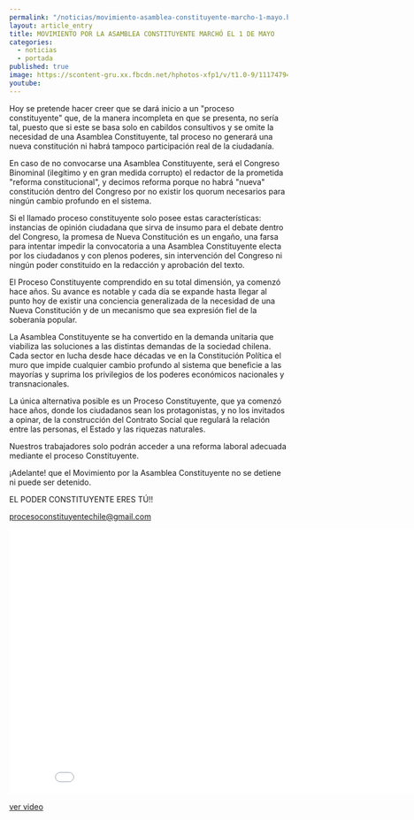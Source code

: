 ```yaml
---
permalink: "/noticias/movimiento-asamblea-constituyente-marcho-1-mayo.html"
layout: article_entry
title: MOVIMIENTO POR LA ASAMBLEA CONSTITUYENTE MARCHÓ EL 1 DE MAYO
categories: 
  - noticias
  - portada
published: true
image: https://scontent-gru.xx.fbcdn.net/hphotos-xfp1/v/t1.0-9/11174794_10153229027801397_2876863903230972094_n.jpg?oh=9b00d7765380935e64d343dfcc444dd2&oe=55DA1A64
youtube: 
---
```


Hoy se pretende hacer creer que se dará inicio a un "proceso constituyente" que, de la manera incompleta en que se presenta, no sería tal, puesto que si este se basa solo en cabildos consultivos y se omite la necesidad de una Asamblea Constituyente, tal proceso no generará una nueva constitución ni habrá tampoco participación real de la ciudadanía.

En caso de no convocarse una Asamblea Constituyente, será el Congreso Binominal (ilegítimo y en gran medida corrupto) el redactor de la prometida "reforma constitucional", y decimos reforma porque no habrá "nueva" constitución dentro del Congreso por no existir los quorum necesarios para ningún cambio profundo en el sistema.

Si el llamado proceso constituyente solo posee estas características: instancias de opinión ciudadana que sirva de insumo para el debate dentro del Congreso, la promesa de Nueva Constitución es un engaño, 
una farsa para intentar impedir la convocatoria a una Asamblea Constituyente electa por los ciudadanos y con plenos poderes, sin intervención del Congreso ni ningún poder constituido en la redacción y aprobación del texto.

El Proceso Constituyente comprendido en su total dimensión, ya comenzó hace años. Su avance es notable y cada día se expande hasta llegar al punto hoy de existir una conciencia generalizada de la necesidad de una Nueva Constitución y de un mecanismo que sea expresión fiel de la soberanía popular. 

La Asamblea Constituyente se ha convertido en la demanda unitaria que viabiliza las soluciones a las distintas demandas de la sociedad chilena. Cada sector en lucha desde hace décadas ve en la Constitución Política el muro que impide cualquier cambio profundo al sistema que beneficie a las mayorías y suprima los privilegios de los poderes económicos nacionales y transnacionales.

La única alternativa posible es un Proceso Constituyente, que ya comenzó hace años, donde los ciudadanos sean los protagonistas, y no los invitados a opinar, de la construcción del Contrato Social que regulará la relación entre las personas, el Estado y las riquezas naturales. 

Nuestros trabajadores solo podrán acceder a una reforma laboral adecuada mediante el proceso Constituyente.

¡Adelante! que el Movimiento por la Asamblea Constituyente no se detiene ni puede ser detenido.

EL PODER CONSTITUYENTE ERES TÚ!!

procesoconstituyentechile@gmail.com

<div class="hidden-xs">
	<iframe width="853" height="480" src="//www.youtube-nocookie.com/embed/0j08Mn7L0tQ" frameborder="0" allowfullscreen></iframe>
</div>

[ver video](https://www.youtube.com/watch?v=1LAZEsvcPmM)

